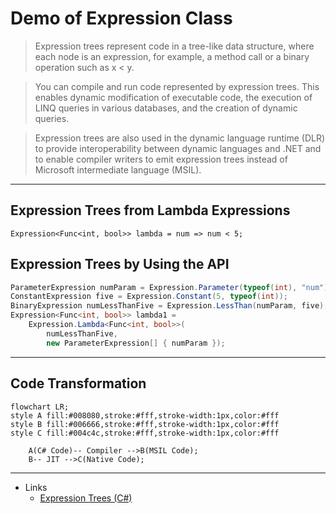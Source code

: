 # Demo of Expression Class

>Expression trees represent code in a tree-like data structure, where each node is an expression, for example, a method call or a binary operation such as x < y.

>You can compile and run code represented by expression trees. This enables dynamic modification of executable code, the execution of LINQ queries in various databases, and the creation of dynamic queries.

>Expression trees are also used in the dynamic language runtime (DLR) to provide interoperability between dynamic languages and .NET and to enable compiler writers to emit expression trees instead of Microsoft intermediate language (MSIL).
---
## Expression Trees from Lambda Expressions
`Expression<Func<int, bool>> lambda = num => num < 5;`
## Expression Trees by Using the API
```csharp
ParameterExpression numParam = Expression.Parameter(typeof(int), "num");  
ConstantExpression five = Expression.Constant(5, typeof(int));  
BinaryExpression numLessThanFive = Expression.LessThan(numParam, five);  
Expression<Func<int, bool>> lambda1 =  
    Expression.Lambda<Func<int, bool>>(  
        numLessThanFive,  
        new ParameterExpression[] { numParam });  
```
---
## Code Transformation
```mermaid
flowchart LR;
style A fill:#008080,stroke:#fff,stroke-width:1px,color:#fff
style B fill:#006666,stroke:#fff,stroke-width:1px,color:#fff
style C fill:#004c4c,stroke:#fff,stroke-width:1px,color:#fff

    A(C# Code)-- Compiler -->B(MSIL Code);    
    B-- JIT -->C(Native Code);
```

---
* Links
  - [Expression Trees (C#)](https://learn.microsoft.com/en-us/dotnet/csharp/programming-guide/concepts/expression-trees/)